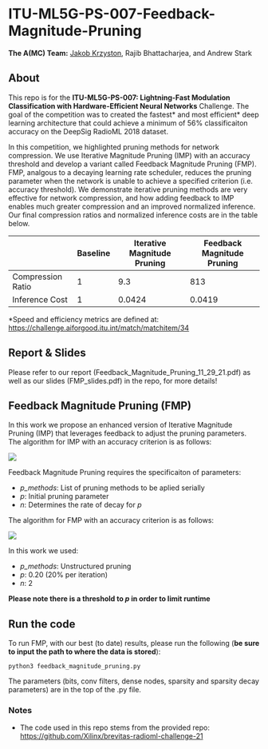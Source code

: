 # ITU-ML5G-PS-007-Feedback-Magnitude-Pruning
**The A(MC) Team:** [Jakob Krzyston](https://github.com/JakobKrzyston/), Rajib Bhattacharjea, and Andrew Stark

## About
This repo is for the **ITU-ML5G-PS-007: Lightning-Fast Modulation Classification with Hardware-Efficient Neural Networks** Challenge.
The goal of the competition was to created the fastest* and most efficient* deep learning architecture that could achieve a minimum of 56% classificaiton accuracy on the  DeepSig RadioML 2018 dataset.

In this competition, we highlighted pruning methods for network compression. We use Iterative Magnitude Pruning (IMP) with an accuracy threshold and develop a variant called Feedback Magnitude Pruning (FMP). FMP, analgous to a decaying learning rate scheduler, reduces the pruning parameter when the network is unable to achieve a specified criterion (i.e. accuracy threshold). We demonstrate iterative pruning methods are very effective for network compression, and how adding feedback to IMP enables much greater compression and an improved normalized inference. Our final compression ratios and normalized inference costs are in the table below.

|| Baseline | Iterative Magnitude Pruning  | Feedback Magnitude Pruning |
|-|-------------| ------------- | ------------- | 
|Compression Ratio| 1  | 9.3  | 813  | 
|Inference Cost| 1  | 0.0424  | 0.0419 |


*Speed and efficiency metrics are defined at: https://challenge.aiforgood.itu.int/match/matchitem/34

## Report & Slides ##
Please refer to our report (Feedback_Magnitude_Pruning_11_29_21.pdf) as well as our slides (FMP_slides.pdf) in the repo, for more details!

## Feedback Magnitude Pruning (FMP) ##
In this work we propose an enhanced version of Iterative Magnitude Pruning (IMP) that leverages feedback to adjust the pruning parameters. The algorithm for IMP with an accuracy criterion is as follows:

![](https://github.com/ITU-AI-ML-in-5G-Challenge/ITU-ML5G-PS-007-The-AMC-Team/blob/main/IMP_algorithm.JPG)

Feedback Magnitude Pruning requires the specificaiton of parameters:
- *p_methods*: List of pruning methods to be aplied serially 
- *p*: Initial pruning parameter
- *n*: Determines the rate of decay for *p*

The algorithm for FMP with an accuracy criterion is as follows:

![](https://github.com/ITU-AI-ML-in-5G-Challenge/ITU-ML5G-PS-007-The-AMC-Team/blob/main/FMP_algorithm.JPG)

In this work we used:
- *p_methods*: Unstructured pruning 
- *p*: 0.20 (20% per iteration)
- *n*: 2

**Please note there is a threshold to *p* in order to limit runtime**

## Run the code ##
To run FMP, with our best (to date) results, please run the following (**be sure to input the path to where the data is stored**):
```
python3 feedback_magnitude_pruning.py
```
The parameters (bits, conv filters, dense nodes, sparsity and sparsity decay parameters) are in the top of the .py file.

### Notes
- The code used in this repo stems from the provided repo: https://github.com/Xilinx/brevitas-radioml-challenge-21
